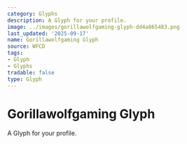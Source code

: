 ```yaml
---
category: Glyphs
description: A Glyph for your profile.
image: ../images/gorillawolfgaming-glyph-dd4a865483.png
last_updated: '2025-09-17'
name: Gorillawolfgaming Glyph
source: WFCD
tags:
- Glyph
- Glyphs
tradable: false
type: Glyph
---
```


# Gorillawolfgaming Glyph

A Glyph for your profile.

